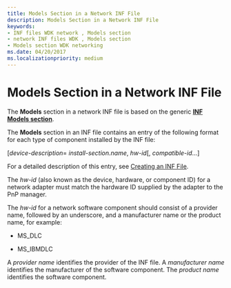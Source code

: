 ```yaml
---
title: Models Section in a Network INF File
description: Models Section in a Network INF File
keywords:
- INF files WDK network , Models section
- network INF files WDK , Models section
- Models section WDK networking
ms.date: 04/20/2017
ms.localizationpriority: medium
---
```


# Models Section in a Network INF File





The **Models** section in a network INF file is based on the generic [**INF Models section**](../install/inf-models-section.md).

The **Models** section in an INF file contains an entry of the following format for each type of component installed by the INF file:

\[*device-description*= *install-section.name*, *hw-id*\[, *compatible-id*...\]

For a detailed description of this entry, see [Creating an INF File](../install/overview-of-inf-files.md).

The *hw-id* (also known as the device, hardware, or component ID) for a network adapter must match the hardware ID supplied by the adapter to the PnP manager.

The *hw-id* for a network software component should consist of a provider name, followed by an underscore, and a manufacturer name or the product name, for example:

-   MS\_DLC

-   MS\_IBMDLC

A *provider name* identifies the provider of the INF file. A *manufacturer name* identifies the manufacturer of the software component. The *product name* identifies the software component.

 

